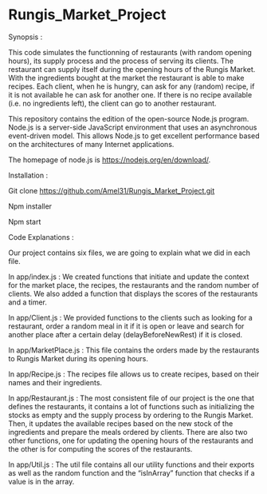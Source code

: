 # Rungis_Market_Project

Synopsis :

This code simulates the functionning of restaurants (with random opening hours), its supply process and the process of serving its clients. The restaurant can supply itself during the opening hours of the Rungis Market. With the ingredients bought at the market the restaurant is able to make recipes. Each client, when he is hungry, can ask for any (random) recipe, if it is not available he can ask for another one. If there is no recipe available (i.e. no ingredients left), the client can go to another restaurant.

This repository contains the edition of the open-source Node.js program. Node.js is a server-side JavaScript environment that uses an asynchronous event-driven model. This allows Node.js to get excellent performance based on the architectures of many Internet applications.

The homepage of node.js is https://nodejs.org/en/download/.


Installation :

Git clone https://github.com/Amel31/Rungis_Market_Project.git

Npm installer

Npm start


Code Explanations :

Our project contains six files, we are going to explain what we did in each file. 

In app/index.js :
We created functions that initiate and update the context for the market place, the recipes, the restaurants and the random number of clients. We also added a function that displays the scores of the restaurants and a timer.

In app/Client.js :
We provided functions to the clients such as looking for a restaurant, order a random meal in it if it is open or leave and search for another place after a certain delay (delayBeforeNewRest) if it is closed.

In app/MarketPlace.js :
This file contains the orders made by the restaurants to Rungis Market during its opening hours.

In app/Recipe.js :
The recipes file allows us to create recipes, based on their names and their ingredients.

In app/Restaurant.js :
The most consistent file of our project is the one that defines the restaurants, it contains a lot of functions such as initializing the stocks as empty and the supply process by ordering to the Rungis Market. Then, it updates the available recipes based on the new stock of the ingredients and prepare the meals ordered by clients.
There are also two other functions, one for updating the opening hours of the restaurants and the other is for computing the scores of the restaurants.

In app/Util.js :
The util file contains all our utility functions and their exports as well as the random function and the “isInArray” function that checks if a value is in the array.

